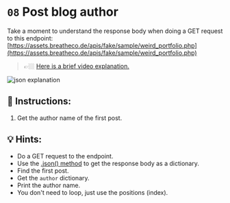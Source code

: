 # `08` Post blog author

Take a moment to understand the response body when doing a GET request to this endpoint:
[https://assets.breatheco.de/apis/fake/sample/weird_portfolio.php](https://assets.breatheco.de/apis/fake/sample/weird_portfolio.php)

> 👉🏼 [Here is a brief video explanation.](https://www.youtube.com/watch?v=fwfBYVrvSk0)

![json explanation](https://github.com/4GeeksAcademy/python-http-requests-api-tutorial-exercises/blob/master/assets/traversion_json.png?raw=true)

## 📝 Instructions:

1. Get the author name of the first post.

## 💡 Hints:

+ Do a GET request to the endpoint.
+ Use the [.json() method](https://www.w3schools.com/python/ref_requests_response.asp) to get the response body as a dictionary.
+ Find the first post.
+ Get the `author` dictionary.
+ Print the author name.
+ You don't need to loop, just use the positions (index).

